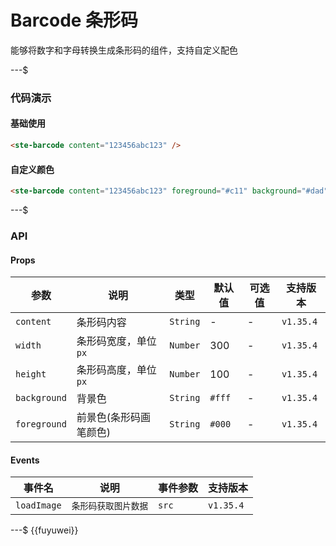 # Barcode 条形码
能够将数字和字母转换生成条形码的组件，支持自定义配色

---$

### 代码演示
#### 基础使用
```html
<ste-barcode content="123456abc123" />
```

#### 自定义颜色
```html
<ste-barcode content="123456abc123" foreground="#c11" background="#dad" />
```



---$
### API
#### Props
| 参数			| 说明					| 类型		| 默认值	| 可选值	| 支持版本	|
| ---			| ---					| ---		| ---	| ---	| ---		|
| `content`		| 条形码内容				| `String`	| -		| -		| `v1.35.4`    			|
| `width`		| 条形码宽度，单位`px`		| `Number`	| 300	| -		| `v1.35.4`    			|
| `height`		| 条形码高度，单位`px`		| `Number`	| 100	| -		| `v1.35.4`    			|
| `background`	| 背景色					| `String`	| `#fff`| -		| `v1.35.4`    			|
| `foreground`	| 前景色(条形码画笔颜色)	| `String`	| `#000`| -		| `v1.35.4`    			|

#### Events
|事件名			|说明				|事件参数	|支持版本		|
| ---			| ---				| ---	| ---		|
| `loadImage`	| `条形码获取图片数据`	| `src`	| `v1.35.4`	|

---$
{{fuyuwei}}